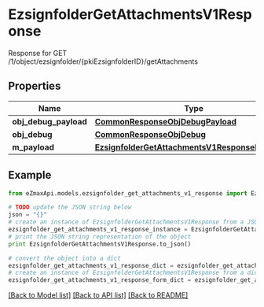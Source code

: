 # EzsignfolderGetAttachmentsV1Response

Response for GET /1/object/ezsignfolder/{pkiEzsignfolderID}/getAttachments

## Properties

Name | Type | Description | Notes
------------ | ------------- | ------------- | -------------
**obj_debug_payload** | [**CommonResponseObjDebugPayload**](CommonResponseObjDebugPayload.md) |  | 
**obj_debug** | [**CommonResponseObjDebug**](CommonResponseObjDebug.md) |  | [optional] 
**m_payload** | [**EzsignfolderGetAttachmentsV1ResponseMPayload**](EzsignfolderGetAttachmentsV1ResponseMPayload.md) |  | 

## Example

```python
from eZmaxApi.models.ezsignfolder_get_attachments_v1_response import EzsignfolderGetAttachmentsV1Response

# TODO update the JSON string below
json = "{}"
# create an instance of EzsignfolderGetAttachmentsV1Response from a JSON string
ezsignfolder_get_attachments_v1_response_instance = EzsignfolderGetAttachmentsV1Response.from_json(json)
# print the JSON string representation of the object
print EzsignfolderGetAttachmentsV1Response.to_json()

# convert the object into a dict
ezsignfolder_get_attachments_v1_response_dict = ezsignfolder_get_attachments_v1_response_instance.to_dict()
# create an instance of EzsignfolderGetAttachmentsV1Response from a dict
ezsignfolder_get_attachments_v1_response_form_dict = ezsignfolder_get_attachments_v1_response.from_dict(ezsignfolder_get_attachments_v1_response_dict)
```
[[Back to Model list]](../README.md#documentation-for-models) [[Back to API list]](../README.md#documentation-for-api-endpoints) [[Back to README]](../README.md)


